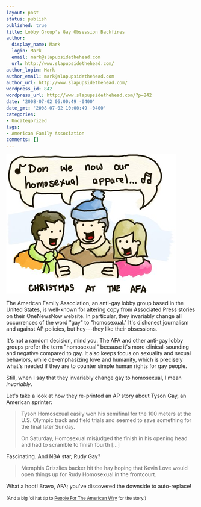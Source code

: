 ```yaml
---
layout: post
status: publish
published: true
title: Lobby Group's Gay Obsession Backfires
author:
  display_name: Mark
  login: Mark
  email: mark@slapupsidethehead.com
  url: http://www.slapupsidethehead.com/
author_login: Mark
author_email: mark@slapupsidethehead.com
author_url: http://www.slapupsidethehead.com/
wordpress_id: 842
wordpress_url: http://www.slapupsidethehead.com/?p=842
date: '2008-07-02 06:00:49 -0400'
date_gmt: '2008-07-02 10:00:49 -0400'
categories:
- Uncategorized
tags:
- American Family Association
comments: []
---
```

![An AFA Christmas](/wp-content/media/2008/07/an-afa-christmas.jpg "They have the same problem with The Flintstones")

The American Family Association, an anti-gay lobby group based in the United States, is well-known for altering copy from Associated Press stories on their OneNewsNow website. In particular, they invariably change all occurrences of the word "gay" to "homosexual." It's dishonest journalism and against AP policies, but hey---they like their obsessions.

It's not a random decision, mind you. The AFA and other anti-gay lobby groups prefer the term "homosexual" because it's more clinical-sounding and negative compared to gay. It also keeps focus on sexuality and sexual behaviors, while de-emphasizing love and humanity, which is precisely what's needed if they are to counter simple human rights for gay people.

Still, when I say that they invariably change gay to homosexual, I mean _invariably_.

Let's take a look at how they re-printed an AP story about Tyson Gay, an American sprinter:

> Tyson Homosexual easily won his semifinal for the 100 meters at the U.S. Olympic track and field trials and seemed to save something for the final later Sunday.
> 
> On Saturday, Homosexual misjudged the finish in his opening head and had to scramble to finish fourth [...]

Fascinating. And NBA star, Rudy Gay?

> Memphis Grizzlies backer hit the hay hoping that Kevin Love would open things up for Rudy Homosexual in the frontcourt.

What a hoot! Bravo, AFA; you've discovered the downside to auto-replace!

<small>(And a big 'ol hat tip to <a href="http://www.rightwingwatch.org/2008/06/the_dangers_of_1.html">People For The American Way</a> for the story.)</small>

